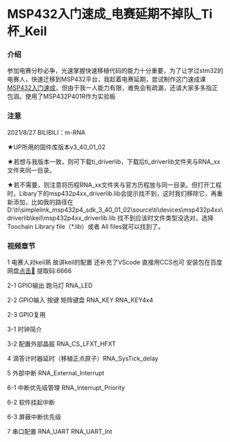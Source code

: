 # MSP432入门速成_电赛延期不掉队_Ti杯_Keil

### 介绍
参加电赛分秒必争，光速掌握快速移植代码的能力十分重要，为了让学过stm32的电赛人，快速迁移到MSP432平台，我趁着电赛延期，尝试制作这门速成课[MSP432入门速成](https://www.bilibili.com/video/BV1Rb4y1z7KJ)，但由于我一人能力有限，难免会有疏漏，还请大家多多指正包涵。使用了MSP432P401R作为实验板

### 注意
2021/8/27  BILIBILI：m-RNA

★UP所用的固件库版本v3_40_01_02

★若想与我版本一致，则可下载ti_driverlib，下载后ti_driverlib文件夹与RNA_xx文件夹同一目录。

★若不需要，则注意将历程RNA_xx文件夹与官方历程放与同一目录。但打开工程时，Libary下的msp432p4xx_driverlib.lib会提示找不到，这时我们移除它，再重新添加，比如我的路径在 D:\ti\simplelink_msp432p4_sdk_3_40_01_02\source\ti\devices\msp432p4xx\driverlib\keil\msp432p4xx_driverlib.lib
找不到应该时文件类型没选对，选择Toochain Library file（*.lib）或者 All files就可以找到了。



### 视频章节
1 电赛人对keil熟 故讲keil的配置 还补充了VScode 直接用CCS也可 安装包在百度网盘[点击🔗](https://pan.baidu.com/s/10Wg93SwzNaGChqZna_vXQA) 提取码:6666

2-1 GPIO输出 跑马灯 RNA_LED

2-2 GPIO输入 按键 矩阵键盘 RNA_KEY RNA_KEY4x4

2-3 GPIO复用 

3-1 时钟简介

3-2 配置外部晶振 RNA_CS_LFXT_HFXT

4 滴答计时器延时（移植正点原子）RNA_SysTick_delay

5 外部中断 RNA_External_Interrupt

6-1 中断优先级管理 RNA_Interrupt_Priority

6-2 软件挂起中断

6-3 屏蔽中断优先级

7 串口配置 RNA_UART RNA_UART_Int

